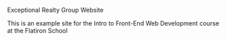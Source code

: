 Exceptional Realty Group Website

This is an example site for the Intro to Front-End Web Development course at the Flatiron School


